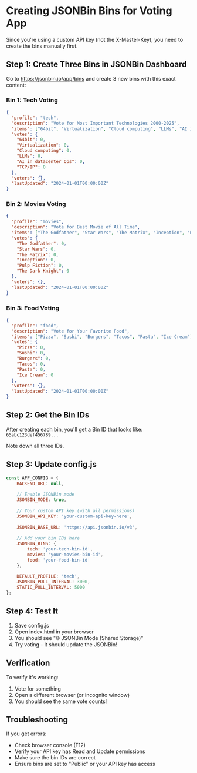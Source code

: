 # Creating JSONBin Bins for Voting App

Since you're using a custom API key (not the X-Master-Key), you need to create the bins manually first.

## Step 1: Create Three Bins in JSONBin Dashboard

Go to https://jsonbin.io/app/bins and create 3 new bins with this exact content:

### Bin 1: Tech Voting
```json
{
  "profile": "tech",
  "description": "Vote for Most Important Technologies 2000-2025",
  "items": ["64bit", "Virtualization", "Cloud computing", "LLMs", "AI in datacenter Ops", "TCP/IP"],
  "votes": {
    "64bit": 0,
    "Virtualization": 0,
    "Cloud computing": 0,
    "LLMs": 0,
    "AI in datacenter Ops": 0,
    "TCP/IP": 0
  },
  "voters": {},
  "lastUpdated": "2024-01-01T00:00:00Z"
}
```

### Bin 2: Movies Voting
```json
{
  "profile": "movies",
  "description": "Vote for Best Movie of All Time",
  "items": ["The Godfather", "Star Wars", "The Matrix", "Inception", "Pulp Fiction", "The Dark Knight"],
  "votes": {
    "The Godfather": 0,
    "Star Wars": 0,
    "The Matrix": 0,
    "Inception": 0,
    "Pulp Fiction": 0,
    "The Dark Knight": 0
  },
  "voters": {},
  "lastUpdated": "2024-01-01T00:00:00Z"
}
```

### Bin 3: Food Voting
```json
{
  "profile": "food",
  "description": "Vote for Your Favorite Food",
  "items": ["Pizza", "Sushi", "Burgers", "Tacos", "Pasta", "Ice Cream"],
  "votes": {
    "Pizza": 0,
    "Sushi": 0,
    "Burgers": 0,
    "Tacos": 0,
    "Pasta": 0,
    "Ice Cream": 0
  },
  "voters": {},
  "lastUpdated": "2024-01-01T00:00:00Z"
}
```

## Step 2: Get the Bin IDs

After creating each bin, you'll get a Bin ID that looks like: `65abc123def456789...`

Note down all three IDs.

## Step 3: Update config.js

```javascript
const APP_CONFIG = {
    BACKEND_URL: null,
    
    // Enable JSONBin mode
    JSONBIN_MODE: true,
    
    // Your custom API key (with all permissions)
    JSONBIN_API_KEY: 'your-custom-api-key-here',
    
    JSONBIN_BASE_URL: 'https://api.jsonbin.io/v3',
    
    // Add your bin IDs here
    JSONBIN_BINS: {
        tech: 'your-tech-bin-id',
        movies: 'your-movies-bin-id',
        food: 'your-food-bin-id'
    },
    
    DEFAULT_PROFILE: 'tech',
    JSONBIN_POLL_INTERVAL: 3000,
    STATIC_POLL_INTERVAL: 5000
};
```

## Step 4: Test It

1. Save config.js
2. Open index.html in your browser
3. You should see "🌐 JSONBin Mode (Shared Storage)"
4. Try voting - it should update the JSONBin!

## Verification

To verify it's working:
1. Vote for something
2. Open a different browser (or incognito window)
3. You should see the same vote counts!

## Troubleshooting

If you get errors:
- Check browser console (F12)
- Verify your API key has Read and Update permissions
- Make sure the bin IDs are correct
- Ensure bins are set to "Public" or your API key has access
